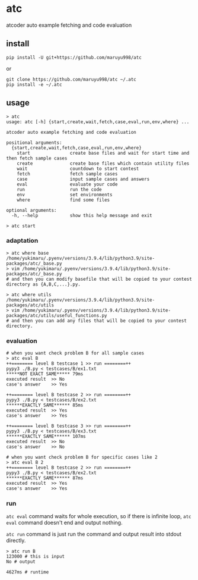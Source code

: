 # atc
atcoder auto example fetching and code evaluation

## install
`pip install -U git+https://github.com/maruyu998/atc`

or 

```
git clone https://github.com/maruyu998/atc ~/.atc
pip install -e ~/.atc
```

## usage
```
> atc
usage: atc [-h] {start,create,wait,fetch,case,eval,run,env,where} ...

atcoder auto example fetching and code evaluation

positional arguments:
  {start,create,wait,fetch,case,eval,run,env,where}
    start               create base files and wait for start time and then fetch sample cases
    create              create base files which contain utility files
    wait                countdown to start contest
    fetch               fetch sample cases
    case                input sample cases and answers
    eval                evaluate your code
    run                 run the code
    env                 set environments
    where               find some files

optional arguments:
  -h, --help            show this help message and exit
```

```
> atc start
```

### adaptation
```
> atc where base
/home/yukimaru/.pyenv/versions/3.9.4/lib/python3.9/site-packages/atc/_base.py
> vim /home/yukimaru/.pyenv/versions/3.9.4/lib/python3.9/site-packages/atc/_base.py
# and then you can modify basefile that will be copied to your contest directory as {A,B,C,...}.py.

> atc where utils
/home/yukimaru/.pyenv/versions/3.9.4/lib/python3.9/site-packages/atc/utils
> vim /home/yukimaru/.pyenv/versions/3.9.4/lib/python3.9/site-packages/atc/utils/useful_functions.py
# and then you can add any files that will be copied to your contest directory.
```

### evaluation
```
# when you want check problem B for all sample cases
> atc eval B
++======== level B testcase 1 >> run ========++
pypy3 ./B.py < testcases/B/ex1.txt
*****NOT EXACT SAME***** 79ms
executed result  >> No
case's answer    >> Yes

++======== level B testcase 2 >> run ========++
pypy3 ./B.py < testcases/B/ex2.txt
******EXACTLY SAME****** 85ms
executed result  >> Yes
case's answer    >> Yes

++======== level B testcase 3 >> run ========++
pypy3 ./B.py < testcases/B/ex3.txt
******EXACTLY SAME****** 107ms
executed result  >> No
case's answer    >> No
```
```
# when you want check problem B for specific cases like 2
> atc eval B 2
++======== level B testcase 2 >> run ========++
pypy3 ./B.py < testcases/B/ex2.txt
******EXACTLY SAME****** 87ms
executed result  >> Yes
case's answer    >> Yes
```

### run
`atc eval` command waits for whole execution, so if there is infinite loop, `atc eval` command doesn't end and output nothing.

`atc run` command is just run the command and output result into stdout directly.

```
> atc run B
123000 # this is input
No # output

4627ms # runtime
```
